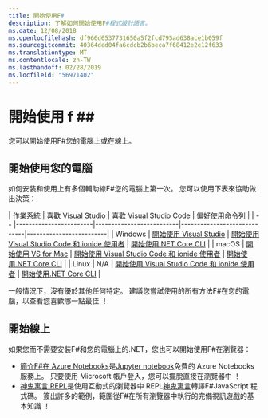 ```yaml
---
title: 開始使用F#
description: 了解如何開始使用F#程式設計語言。
ms.date: 12/08/2018
ms.openlocfilehash: df966d6537731650a5f2fcd795ad638ace1b059f
ms.sourcegitcommit: 40364ded04fa6cdcb2b6beca7f68412e2e12f633
ms.translationtype: MT
ms.contentlocale: zh-TW
ms.lasthandoff: 02/28/2019
ms.locfileid: "56971402"
---
```

# <a name="get-started-with-f"></a>開始使用 f #\#

您可以開始使用F#您的電腦上或在線上。

## <a name="get-started-on-your-machine"></a>開始使用您的電腦

如何安裝和使用上有多個輔助線F#您的電腦上第一次。  您可以使用下表來協助做出決策：

| 作業系統 | 喜歡 Visual Studio | 喜歡 Visual Studio Code | 偏好使用命令列 |
| -- |------------------------|--------------------------|-----------------------------|-------------------------|
| Windows | [開始使用 Visual Studio](get-started-visual-studio.md) | [開始使用 Visual Studio Code 和 ionide 使用者](get-started-vscode.md) | [開始使用.NET Core CLI](get-started-command-line.md) |
| macOS | [開始使用 VS for Mac](get-started-with-visual-studio-for-mac.md) | [開始使用 Visual Studio Code 和 ionide 使用者](get-started-vscode.md) | [開始使用.NET Core CLI](get-started-command-line.md) |
| Linux | N/A | [開始使用 Visual Studio Code 和 ionide 使用者](get-started-vscode.md) | [開始使用.NET Core CLI](get-started-command-line.md) |

一般情況下，沒有優於其他任何特定。 建議您嘗試使用的所有方法F#在您的電腦，以查看您喜歡哪一點最佳 ！

## <a name="get-started-online"></a>開始線上

如果您而不需要安裝F#和您的電腦上的.NET，您也可以開始使用F#在瀏覽器：

* [簡介F#在 Azure Notebooks](https://notebooks.azure.com/Microsoft/projects/2018-Intro-FSharp/html/Introduction%20to%20FSharp.ipynb)是[Jupyter notebook](https://jupyter.org/)免費的 Azure Notebooks 服務上。 只要使用 Microsoft 帳戶登入，您可以擺脫直接在瀏覽器中 ！
* [神鬼寓言 REPL](https://fable.io/repl/)是使用互動式的瀏覽器中 REPL[神鬼寓言](https://fable.io/)轉譯F#JavaScript 程式碼。 簽出許多的範例，範圍從F#在所有瀏覽器中執行的完備視訊遊戲的基本知識 ！

